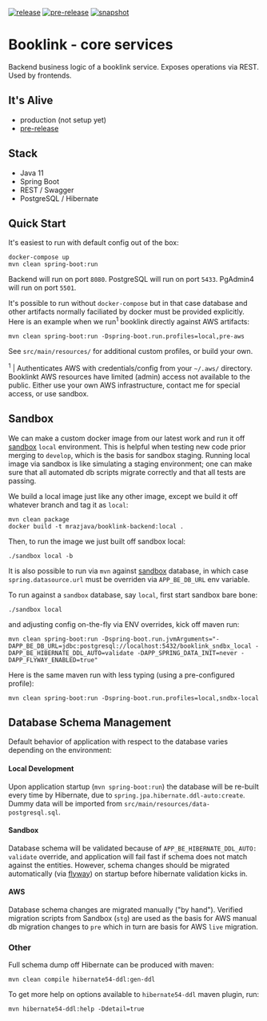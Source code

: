 [![release](https://github.com/mrazjava/booklink-backend/workflows/release/badge.svg?branch=master)](https://github.com/mrazjava/booklink-backend/actions?query=workflow%3Arelease) 
[![pre-release](https://github.com/mrazjava/booklink-backend/workflows/pre-release/badge.svg?branch=master)](https://github.com/mrazjava/booklink-backend/actions?query=workflow%3Apre-release) 
[![snapshot](https://github.com/mrazjava/booklink-backend/workflows/snapshot/badge.svg?branch=develop)](https://github.com/mrazjava/booklink-backend/actions?query=workflow%3Asnapshot)
# Booklink - core services
Backend business logic of a booklink service. Exposes operations via REST. Used by frontends.

## It's Alive
- production (not setup yet)
- [pre-release](https://pre-be.booklinktrove.com/actuator/info)

## Stack
- Java 11
- Spring Boot
- REST / Swagger
- PostgreSQL / Hibernate

## Quick Start
It's easiest to run with default config out of the box:
```
docker-compose up
mvn clean spring-boot:run
```
Backend will run on port `8080`. PostgreSQL will run on port `5433`. PgAdmin4 will run on port `5501`.

It's possible to run without `docker-compose` but in that case database and other artifacts normally 
faciliated by docker must be provided explicitly. Here is an example when we run<sup>1</sup> booklink directly 
against AWS artifacts:
```
mvn clean spring-boot:run -Dspring-boot.run.profiles=local,pre-aws
```
See `src/main/resources/` for additional custom profiles, or build your own.

<sup>1</sup> | Authenticates AWS with credentials/config from your `~/.aws/` directory. Booklinkt AWS resources have limited (admin) access not available to the public. Either use your own AWS infrastructure, contact me for special access, or use sandbox.

## Sandbox
We can make a custom docker image from our latest work and run it off [sandbox](https://github.com/mrazjava/booklink#sandbox) `local` environment. This is helpful when testing new code prior merging to `develop`, which is the basis for sandbox staging. Running local image via sandbox is like simulating a staging environment; one can make sure that all automated db scripts migrate correctly and that all tests are passing.

We build a local image just like any other image, except we build it off whatever branch and tag it as `local`:
```
mvn clean package
docker build -t mrazjava/booklink-backend:local .
```
Then, to run the image we just built off sandbox local:
```
./sandbox local -b
```
It is also possible to run via `mvn` against [sandbox](https://github.com/mrazjava/booklink#sandbox) database, in which case `spring.datasource.url` must be overriden via `APP_BE_DB_URL` env variable. 

To run against a `sandbox` database, say `local`, first start sandbox bare bone:
```
./sandbox local
```
and adjusting config on-the-fly via ENV overrides, kick off maven run:
```
mvn clean spring-boot:run -Dspring-boot.run.jvmArguments="-DAPP_BE_DB_URL=jdbc:postgresql://localhost:5432/booklink_sndbx_local -DAPP_BE_HIBERNATE_DDL_AUTO=validate -DAPP_SPRING_DATA_INIT=never -DAPP_FLYWAY_ENABLED=true"
```
Here is the same maven run with less typing (using a pre-configured profile):
```
mvn clean spring-boot:run -Dspring-boot.run.profiles=local,sndbx-local
```

## Database Schema Management
Default behavior of application with respect to the database varies depending on the environment:

#### Local Development
Upon application startup (`mvn spring-boot:run`) the database will be re-built every time by Hibernate, due to `spring.jpa.hibernate.ddl-auto:create`. Dummy data will be imported from `src/main/resources/data-postgresql.sql`.

#### Sandbox
Database schema will be validated because of `APP_BE_HIBERNATE_DDL_AUTO: validate` override, and application will fail fast if schema does not match against the entities. However, schema changes should be migrated automatically (via [flyway](https://flywaydb.org/)) on startup before hibernate validation kicks in.

#### AWS
Database schema changes are migrated manually ("by hand"). Verified migration scripts from Sandbox (`stg`) are used as the basis for AWS manual db migration changes to `pre` which in turn are basis for AWS `live` migration.

### Other
Full schema dump off Hibernate can be produced with maven:
```
mvn clean compile hibernate54-ddl:gen-ddl
```
To get more help on options available to `hibernate54-ddl` maven plugin, run:
```
mvn hibernate54-ddl:help -Ddetail=true
```